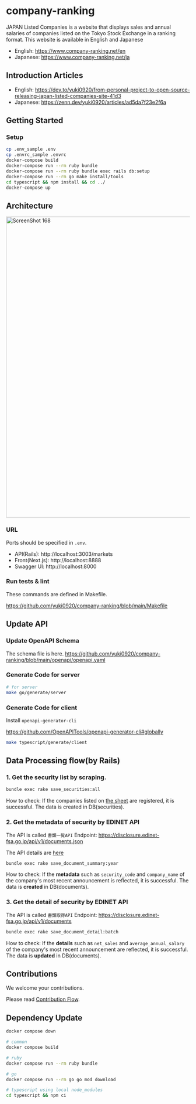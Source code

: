 # company-ranking

JAPAN Listed Companies is a website that displays sales and annual salaries of companies listed on the Tokyo Stock Exchange in a ranking format. This website is available in English and Japanese

- English: https://www.company-ranking.net/en
- Japanese: https://www.company-ranking.net/ja

## Introduction Articles
- English: https://dev.to/yuki0920/from-personal-project-to-open-source-releasing-japan-listed-companies-site-41d3
- Japanese: https://zenn.dev/yuki0920/articles/ad5da7f23e2f6a

## Getting Started

### Setup

```sh
cp .env_sample .env
cp .envrc_sample .envrc
docker-compose build
docker-compose run --rm ruby bundle
docker-compose run --rm ruby bundle exec rails db:setup
docker-compose run --rm go make install/tools
cd typescript && npm install && cd ../
docker-compose up
```

## Architecture
<img width="821" alt="ScreenShot 168" src="https://github.com/yuki0920/company-ranking/assets/47182350/3b6d582e-d715-400a-986f-0b6cf30a6240">


### URL

Ports should be specified in `.env`.

- API(Rails): http://localhost:3003/markets
- Front(Next.js): http://localhost:8888
- Swagger UI: http://localhost:8000


### Run tests & lint

These commands are defined in Makefile.

https://github.com/yuki0920/company-ranking/blob/main/Makefile

## Update API

### Update OpenAPI Schema

The schema file is here.
https://github.com/yuki0920/company-ranking/blob/main/openapi/openapi.yaml

### Generate Code for server

```sh
# for server
make go/generate/server
```


### Generate Code for client

Install `openapi-generator-cli`

https://github.com/OpenAPITools/openapi-generator-cli#globally

```sh
make typescript/generate/client
```

## Data Processing flow(by Rails)

### 1. Get the security list by scraping.

```sh
bundle exec rake save_securities:all
```

How to check: If the companies listed on [the sheet](https://www.jpx.co.jp/listing/stocks/new/index.html) are registered, it is successful.
The data is created in DB(securities).

### 2. Get the metadata of security by EDINET API

The API is called `書類一覧API`
Endpoint: https://disclosure.edinet-fsa.go.jp/api/v1/documents.json

The API details are [here](https://disclosure2dl.edinet-fsa.go.jp/guide/static/disclosure/WZEK0110.html)

```sh
bundle exec rake save_document_summary:year
```

How to check: If the **metadata** such as `security_code` and `company_name` of the company's most recent announcement is reflected, it is successful.
The data is **created** in DB(documents).

### 3. Get the detail of security by EDINET API

The API is called `書類取得API`
Endpoint: https://disclosure.edinet-fsa.go.jp/api/v1/documents

```sh
bundle exec rake save_document_detail:batch
```

How to check: If the **details** such as `net_sales` and `average_annual_salary` of the company's most recent announcement are reflected, it is successful.
The data is **updated** in DB(documents).

## Contributions
We welcome your contributions.

Please read [Contribution Flow](CONTRIBUTING.md).

## Dependency Update

```sh
docker compose down

# common
docker compose build

# ruby
docker compose run --rm ruby bundle

# go
docker compose run --rm go go mod download

# typescript using local node_modules
cd typescript && npm ci
```
